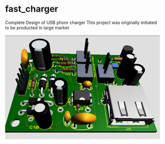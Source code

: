# fast_charger
Complete Design of USB phonr charger
This project was originally initiated to be producted in large market

<img src="screenshot1.png">
